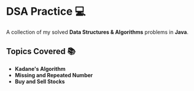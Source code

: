 # DSA Practice 💻

A collection of my solved **Data Structures & Algorithms** problems in **Java**.

## Topics Covered 📚
- **Kadane's Algorithm**
- **Missing and Repeated Number**
- **Buy and Sell Stocks**
